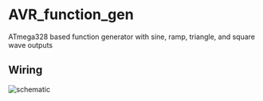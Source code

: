 # AVR_function_gen
ATmega328 based function generator with sine, ramp, triangle, and square wave outputs
## Wiring
![schematic](https://raw.githubusercontent.com/joshuaboud/AVR_function_gen/avr_fn_gen.png)
